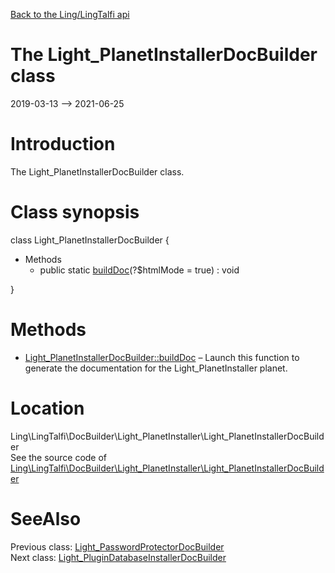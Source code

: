 [Back to the Ling/LingTalfi api](https://github.com/lingtalfi/LingTalfi/blob/master/doc/api/Ling/LingTalfi.md)



The Light_PlanetInstallerDocBuilder class
================
2019-03-13 --> 2021-06-25






Introduction
============

The Light_PlanetInstallerDocBuilder class.



Class synopsis
==============


class <span class="pl-k">Light_PlanetInstallerDocBuilder</span>  {

- Methods
    - public static [buildDoc](https://github.com/lingtalfi/LingTalfi/blob/master/doc/api/Ling/LingTalfi/DocBuilder/Light_PlanetInstaller/Light_PlanetInstallerDocBuilder/buildDoc.md)(?$htmlMode = true) : void

}






Methods
==============

- [Light_PlanetInstallerDocBuilder::buildDoc](https://github.com/lingtalfi/LingTalfi/blob/master/doc/api/Ling/LingTalfi/DocBuilder/Light_PlanetInstaller/Light_PlanetInstallerDocBuilder/buildDoc.md) &ndash; Launch this function to generate the documentation for the Light_PlanetInstaller planet.





Location
=============
Ling\LingTalfi\DocBuilder\Light_PlanetInstaller\Light_PlanetInstallerDocBuilder<br>
See the source code of [Ling\LingTalfi\DocBuilder\Light_PlanetInstaller\Light_PlanetInstallerDocBuilder](https://github.com/lingtalfi/LingTalfi/blob/master/DocBuilder/Light_PlanetInstaller/Light_PlanetInstallerDocBuilder.php)



SeeAlso
==============
Previous class: [Light_PasswordProtectorDocBuilder](https://github.com/lingtalfi/LingTalfi/blob/master/doc/api/Ling/LingTalfi/DocBuilder/Light_PasswordProtector/Light_PasswordProtectorDocBuilder.md)<br>Next class: [Light_PluginDatabaseInstallerDocBuilder](https://github.com/lingtalfi/LingTalfi/blob/master/doc/api/Ling/LingTalfi/DocBuilder/Light_PluginDatabaseInstaller/Light_PluginDatabaseInstallerDocBuilder.md)<br>
